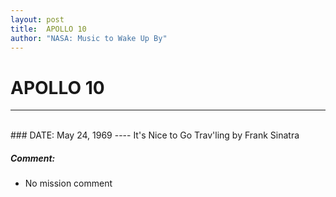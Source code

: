 ```yaml
---
layout: post
title:  APOLLO 10
author: "NASA: Music to Wake Up By"
---
```


# APOLLO 10
----
<br/>
### DATE: May 24, 1969
----
It's Nice to Go Trav'ling by Frank Sinatra

##### Comment:
* No mission comment
